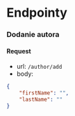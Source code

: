 ﻿# Endpointy

### Dodanie autora
#### Request
- url: `/author/add`
- body: 
```json
{
	"firstName": "",
	"lastName": ""
}
```

